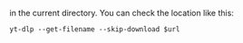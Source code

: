 in the current directory. You can check the location like this:

    yt-dlp --get-filename --skip-download $url
